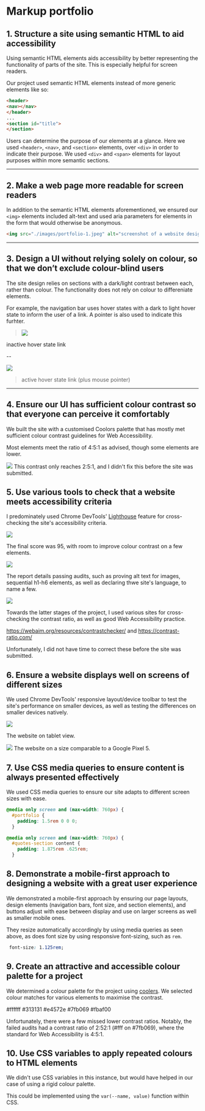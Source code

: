 # Markup portfolio

## 1. Structure a site using semantic HTML to aid accessibility

Using semantic HTML elements aids accessibility by better representing the functionality of parts of the site. This is especially helpful for screen readers. 

Our project used semantic HTML elements instead of more generic elements like so:

```html
<header>
<nav></nav>
</header>
...
<section id="title">
</section>
```

Users can determine the purpose of our elements at a glance. Here we used `<header>`, `<nav>`, and `<section>` elements, over `<div>` in order to indicate their purpose. We used `<div>` and `<span>` elements for layout purposes within more semantic sections.

---

## 2. Make a web page more readable for screen readers

In addition to the semantic HTML elements aforementioned, we ensured our `<img>` elements included alt-text and used aria parameters for elements in the form that would otherwise be anonymous. 

```html
<img src="./images/portfolio-1.jpeg" alt="screenshot of a website design of two large rows, spanning the full width of its page" />
```

---

## 3. Design a UI without relying solely on colour, so that we don’t exclude colour-blind users

The site design relies on sections with a dark/light contrast between each, rather than colour. The functionality does not rely on colour to differeniate elements. 

For example, the navigation bar uses hover states with a dark to light hover state to inform the user of a link. A pointer is also used to indicate this furhter. 


>![](https://i.imgur.com/t1cjITo.png)

inactive hover state link

--

![](https://i.imgur.com/0meEn0i.png)

> active hover state link (plus mouse pointer)

---

## 4. Ensure our UI has sufficient colour contrast so that everyone can perceive it comfortably

We built the site with a customised Coolors palette that has mostly met sufficient colour contrast guidelines for Web Accessibility. 

Most elements meet the ratio of 4:5:1 as advised, though some elements are lower. 

![](https://i.imgur.com/n2bvEMh.png)
This contrast only reaches 2:5:1, and I didn't fix this before the site was submitted. 



## 5. Use various tools to check that a website meets accessibility criteria

I predominately used Chrome DevTools' [Lighthouse](https://developer.chrome.com/docs/lighthouse/overview/#:~:text=It%20has%20audits%20for%20performance,how%20well%20the%20page%20did.) feature for cross-checking the site's accessibility criteria. 

![](https://i.imgur.com/gAaquAw.png)


The final score was 95, with room to improve colour contrast on a few elements. 

![](https://i.imgur.com/Pb0qzqr.png)

The report details passing audits, such as proving alt text for images, sequential h1-h6 elements, as well as declaring thwe site's language, to name a few. 

![](https://i.imgur.com/6Cx4LeW.png)


Towards the latter stages of the project, I used various sites for cross-checking the contrast ratio, as well as good Web Accessibility practice. 

https://webaim.org/resources/contrastchecker/
and
https://contrast-ratio.com/

Unfortunately, I did not have time to correct these before the site was submitted. 

## 6. Ensure a website displays well on screens of different sizes

We used Chrome DevTools' responsive layout/device toolbar to test the site's performance on smaller devices, as well as testing the differences on smaller devices natively. 

![](https://i.imgur.com/JTQHHtm.png)

The website on tablet view.

![](https://i.imgur.com/b5EAGGK.png)
The website on a size comparable to a Google Pixel 5. 


## 7. Use CSS media queries to ensure content is always presented effectively

We used CSS media queries to ensure our site adapts to different screen sizes with ease. 

```css    
@media only screen and (max-width: 760px) {
  #portfolio {
    padding: 1.5rem 0 0 0;
  }
```

```css    
@media only screen and (max-width: 760px) {
  #quotes-section content {
    padding: 1.875rem .625rem;
  }
```


## 8. Demonstrate a mobile-first approach to designing a website with a great user experience

We demonstrated a mobile-first approach by ensuring our page layouts, design elements (navigation bars, font size, and section elements), and buttons adjust with ease between display and use on larger screens as well as smaller mobile ones. 

They resize automatically accordingly by using media queries as seen above, as does font size by using responsive font-sizing, such as `rem`.

```css    
 font-size: 1.125rem;
```


## 9. Create an attractive and accessible colour palette for a project

We determined a colour palette for the project using [coolers](https://https://coolors.co/ffffff-313131-e4572e-7fb069-fbaf00). We selected colour matches for various elements to maximise the contrast. 

#ffffff #313131 #e4572e #7fb069 #fbaf00

Unfortunately, there were a few missed lower contrast ratios. Notably, the failed audits had a contrast ratio of 2:52:1 (#fff on #7fb069), where the standard for Web Accessibility is 4:5:1.  

## 10. Use CSS variables to apply repeated colours to HTML elements

We didn't use CSS variables in this instance, but would have helped in our case of using a rigid colour palette. 

This could be implemented using the `var(--name, value)` function within CSS. 
